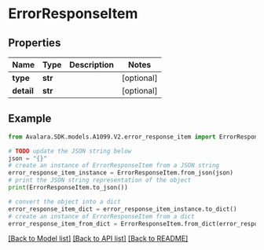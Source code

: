 # ErrorResponseItem


## Properties

Name | Type | Description | Notes
------------ | ------------- | ------------- | -------------
**type** | **str** |  | [optional] 
**detail** | **str** |  | [optional] 

## Example

```python
from Avalara.SDK.models.A1099.V2.error_response_item import ErrorResponseItem

# TODO update the JSON string below
json = "{}"
# create an instance of ErrorResponseItem from a JSON string
error_response_item_instance = ErrorResponseItem.from_json(json)
# print the JSON string representation of the object
print(ErrorResponseItem.to_json())

# convert the object into a dict
error_response_item_dict = error_response_item_instance.to_dict()
# create an instance of ErrorResponseItem from a dict
error_response_item_from_dict = ErrorResponseItem.from_dict(error_response_item_dict)
```
[[Back to Model list]](../README.md#documentation-for-models) [[Back to API list]](../README.md#documentation-for-api-endpoints) [[Back to README]](../README.md)


